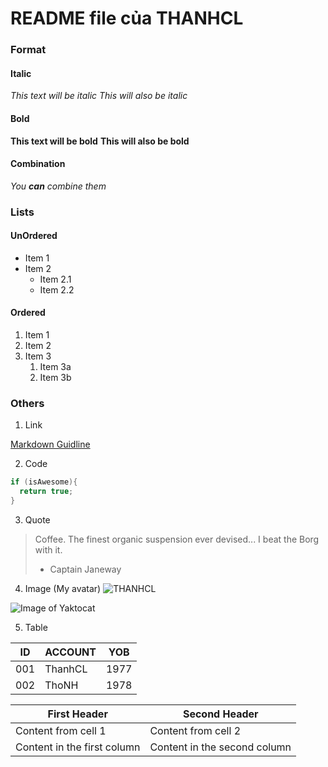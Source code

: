 # README file của THANHCL #

### Format ###
#### Italic ####
*This text will be italic*
_This will also be italic_

#### Bold ####
**This text will be bold**
__This will also be bold__

#### Combination ####
_You **can** combine them_

### Lists ###
#### UnOrdered ####
* Item 1
* Item 2
  * Item 2.1
  * Item 2.2

#### Ordered ####
1. Item 1
1. Item 2
1. Item 3
   1. Item 3a
   1. Item 3b

### Others ###
1. Link

[Markdown Guidline](https://guides.github.com/features/mastering-markdown/#examples)

2. Code

```java
if (isAwesome){
  return true;
}
```

3. Quote
> Coffee. The finest organic suspension ever devised... I beat the Borg with it.
> - Captain Janeway

4. Image (My avatar)
![THANHCL](https://scontent.fdad1-1.fna.fbcdn.net/v/t1.0-9/545626_10150944706480330_1642635704_n.jpg?oh=161f7bb31b74d3fece961edd9da8cdb6&oe=5B159F59)

![Image of Yaktocat](https://octodex.github.com/images/yaktocat.png)

5. Table

ID | ACCOUNT | YOB
-- | ------- | ---
001 | ThanhCL | 1977
002 | ThoNH | 1978

First Header | Second Header
------------ | -------------
Content from cell 1 | Content from cell 2
Content in the first column | Content in the second column
